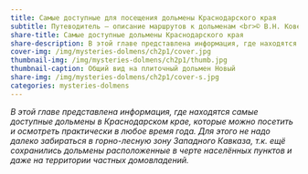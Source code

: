 ```yaml
---
title: Самые доступные для посещения дольмены Краснодарского края
subtitle: Путеводитель — описание маршрутов к дольменам <br>© В.Н. Ковешников
share-title: Самые доступные дольмены Краснодарского края
share-description: В этой главе представлена информация, где находятся самые доступные дольмены в Краснодарском крае, которые можно посетить и осмотреть практически в любое время года. Для этого не надо далеко забираться в горно-лесную зону Западного Кавказа, т.к. ещё сохранились дольмены расположенные в черте населённых пунктов и даже на территории частных домовладений.
cover-img: /img/mysteries-dolmens/ch2p1/cover.jpg
thumbnail-img: /img/mysteries-dolmens/ch2p1/thumb.jpg
thumbnail-caption: Общий вид на плиточный дольмен Новый
share-img: /img/mysteries-dolmens/ch2p1/cover-s.jpg
categories: mysteries-dolmens
---
```

_В этой главе представлена информация, где находятся самые доступные дольмены в Краснодарском крае, которые можно посетить и осмотреть практически в любое время года. Для этого не надо далеко забираться в горно-лесную зону Западного Кавказа, т.к. ещё сохранились дольмены расположенные в черте населённых пунктов и даже на территории частных домовладений._
